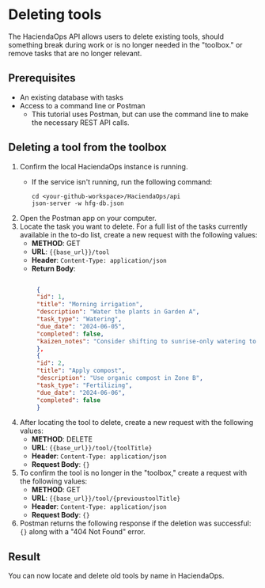 # Deleting tools

The HaciendaOps API allows users to delete existing tools, should something break during work or is no longer needed in the "toolbox."
or remove tasks that are no longer relevant.

## Prerequisites

* An existing database with tasks
* Access to a command line or Postman
    * This tutorial uses Postman, but can use the command line to make the necessary REST API calls.

## Deleting a tool from the toolbox

1. Confirm the local HaciendaOps instance is running.
   * If the service isn't running, run the following command:

     ```shell
     cd <your-github-workspace>/HaciendaOps/api
     json-server -w hfg-db.json

2. Open the Postman app on your computer.
3. Locate the task you want to delete. For a full list of the tasks currently available in the to-do list, create a new request
   with the following values:
    * **METHOD**: GET
    * **URL**: `{{base_url}}/tool`
    * **Header**: `Content-Type: application/json`
    * **Return Body**:

```json

        {   
        "id": 1,
        "title": "Morning irrigation",
        "description": "Water the plants in Garden A",
        "task_type": "Watering",
        "due_date": "2024-06-05",
        "completed": false,
        "kaizen_notes": "Consider shifting to sunrise-only watering to reduce evaporation."
        },
        {
        "id": 2,
        "title": "Apply compost",
        "description": "Use organic compost in Zone B",
        "task_type": "Fertilizing",
        "due_date": "2024-06-06",
        "completed": false
        }

```

4. After locating the tool to delete, create a new request with the following values:
    * **METHOD**: DELETE
    * **URL**: `{{base_url}}/tool/{toolTitle}`
    * **Header**: `Content-Type: application/json`
    * **Request Body**: `{}`
5. To confirm the tool is no longer in the "toolbox," create a request with the following values:
    * **METHOD**: GET
    * **URL**: `{{base_url}}/tool/{previoustoolTitle}`
    * **Header**: `Content-Type: application/json`
    * **Request Body**: `{}`
6. Postman returns the following response if the deletion was successful: `{}` along with a "404 Not Found" error.

## Result

You can now locate and delete old tools by name in HaciendaOps.
